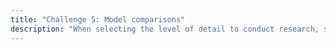 ```yaml
---
title: "Challenge 5: Model comparisons"
description: "When selecting the level of detail to conduct research, scientists must balance between the generalizability, complexity, accuracy, and spatial extent of the analysis. As an example, the evaluation of the Human Footprint on ecosystems varies at multiple scales."
---
```

